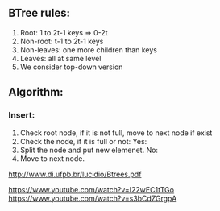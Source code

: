## BTree rules:
1. Root: 1 to 2t-1 keys => 0-2t
2. Non-root: t-1 to 2t-1 keys
3. Non-leaves: one more children than keys
4. Leaves: all at same level
5. We consider top-down version

## Algorithm:
### Insert:
1. Check root node, if it is not full, move to next node if exist
2. Check the node, if it is full or not:
  Yes:
  1. Split the node and put new elemenet.
  No:
  1. Move to next node.


http://www.di.ufpb.br/lucidio/Btrees.pdf

https://www.youtube.com/watch?v=I22wEC1tTGo
https://www.youtube.com/watch?v=s3bCdZGrgpA
